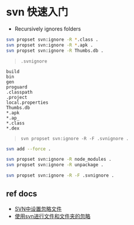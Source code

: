 # svn 快速入门

- Recursively ignores folders

```bash
svn propset svn:ignore -R *.class .  
svn propset svn:ignore -R *.apk .   
svn propset svn:ignore -R Thumbs.db .
```

> `.svnignore`

```
build
bin
gen  
proguard  
.classpath  
.project  
local.properties  
Thumbs.db  
*.apk  
*.ap_  
*.class  
*.dex
```

> `svn propset svn:ignore -R -F .svnignore .`

```bash
svn add --force .
```

```bash
svn propset svn:ignore -R node_modules .
svn propset svn:ignore -R unpackage .

svn propset svn:ignore -R -F .svnignore .
```

## ref docs

- [SVN中设置忽略文件](https://www.jianshu.com/p/fea4625c8fd3)
- [使用svn进行文件和文件夹的忽略](https://www.jianshu.com/p/c02d8b335495)
